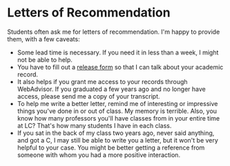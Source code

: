 # Letters of Recommendation

Students often ask me for letters of recommendation. I'm happy to provide them, with a few caveats:

- Some lead time is necessary. If you need it in less than a week, I might not be able to help.
- You have to fill out a [release form](https://college.lclark.edu/live/files/16619-release-of-educational-information-for) so that I can talk about your academic record.
- It also helps if you grant me access to your records through WebAdvisor. If you graduated a few years ago and no longer have access, please send me a copy of your transcript.
- To help me write a better letter, remind me of interesting or impressive things you've done in or out of class. My memory is terrible. Also, you know how many professors you'll have classes from in your entire time at LC? That's how many students I have in each class.
- If you sat in the back of my class two years ago, never said anything, and got a C, I may still be able to write you a letter, but it won't be very helpful to your case. You might be better getting a reference from someone with whom you had a more positive interaction.
